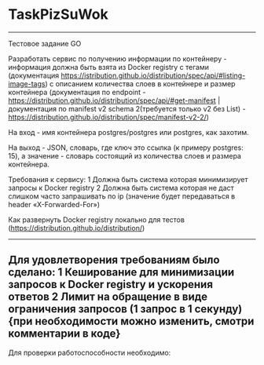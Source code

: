 # TaskPizSuWok
-----------------------------------------------------------------------------------------------------
Тестовое задание GO

Разработать сервис по получению информации по контейнеру - информация должна быть взята из Docker registry с тегами (документация https://istribution.github.io/distribution/spec/api/#listing-image-tags) с описанием количества слоев в контейнере и размер контейнера (документация по endpoint -
https://distribution.github.io/distribution/spec/api/#get-manifest |документация по manifest v2 schema
2(требуется только v2 без List) - https://distribution.github.io/distribution/spec/manifest-v2-2/)

На вход - имя контейнера postgres/postgres или postgres, как захотим.

На выход - JSON, словарь, где ключ это ссылка (к примеру postgres: 15), а значение - словарь состоящий из количества слоев и размера контейнера.

Требования к сервису:
 1 ﻿﻿﻿Должна быть система которая минимизирует запросы к Docker registry
 2 ﻿﻿﻿Должна быть система которая не даст слишком часто запрашивать по ір (значение будет
передаваться в header «X-Forwarded-For»)

Как развернуть Docker registry локально для тестов (https://distribution.github.io/distribution/)

-------------------------------------------------------------------------------------------------------
Для удовлетворения требованиям было сделано:
1 Кеширование для минимизации запросов к Docker registry и ускорения ответов
2 Лимит на обращение в виде ограничения запросов (1 запрос в 1 секунду) {при необходимости можно изменить, смотри комментарии в коде}
-------------------------------------------------------------------------------------------------------
Для проверки работоспособности необходимо:

